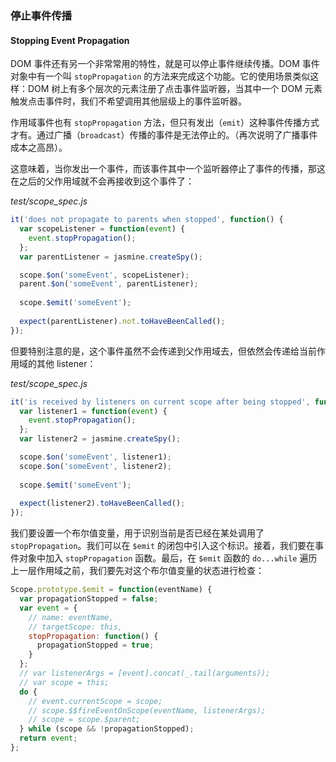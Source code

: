 ### 停止事件传播
#### Stopping Event Propagation

DOM 事件还有另一个非常常用的特性，就是可以停止事件继续传播。DOM 事件对象中有一个叫 `stopPropagation` 的方法来完成这个功能。它的使用场景类似这样：DOM 树上有多个层次的元素注册了点击事件监听器，当其中一个 DOM 元素触发点击事件时，我们不希望调用其他层级上的事件监听器。

作用域事件也有 `stopPropagation` 方法，但只有发出（`emit`）这种事件传播方式才有。通过广播（`broadcast`）传播的事件是无法停止的。（再次说明了广播事件成本之高昂）。

这意味着，当你发出一个事件，而该事件其中一个监听器停止了事件的传播，那这在之后的父作用域就不会再接收到这个事件了：

_test/scope_spec.js_

```js
it('does not propagate to parents when stopped', function() {
  var scopeListener = function(event) {
    event.stopPropagation();
  };
  var parentListener = jasmine.createSpy();

  scope.$on('someEvent', scopeListener);
  parent.$on('someEvent', parentListener);
  
  scope.$emit('someEvent');
  
  expect(parentListener).not.toHaveBeenCalled();
});
```

但要特别注意的是，这个事件虽然不会传递到父作用域去，但依然会传递给当前作用域的其他 listener：

_test/scope_spec.js_

```js
it('is received by listeners on current scope after being stopped', function() {
  var listener1 = function(event) {
    event.stopPropagation();
  };
  var listener2 = jasmine.createSpy();

  scope.$on('someEvent', listener1);
  scope.$on('someEvent', listener2);
  
  scope.$emit('someEvent');
  
  expect(listener2).toHaveBeenCalled();
});
```

我们要设置一个布尔值变量，用于识别当前是否已经在某处调用了 `stopPropagation`。我们可以在 `$emit` 的闭包中引入这个标识。接着，我们要在事件对象中加入 `stopPropagation` 函数。最后，在 `$emit` 函数的 `do...while` 遍历上一层作用域之前，我们要先对这个布尔值变量的状态进行检查：

```js
Scope.prototype.$emit = function(eventName) {
  var propagationStopped = false;
  var event = {
    // name: eventName,
    // targetScope: this,
    stopPropagation: function() {
      propagationStopped = true;
    }
  };
  // var listenerArgs = [event].concat(_.tail(arguments));
  // var scope = this;
  do {
    // event.currentScope = scope;
    // scope.$$fireEventOnScope(eventName, listenerArgs);
    // scope = scope.$parent;
  } while (scope && !propagationStopped);
  return event;
};
```